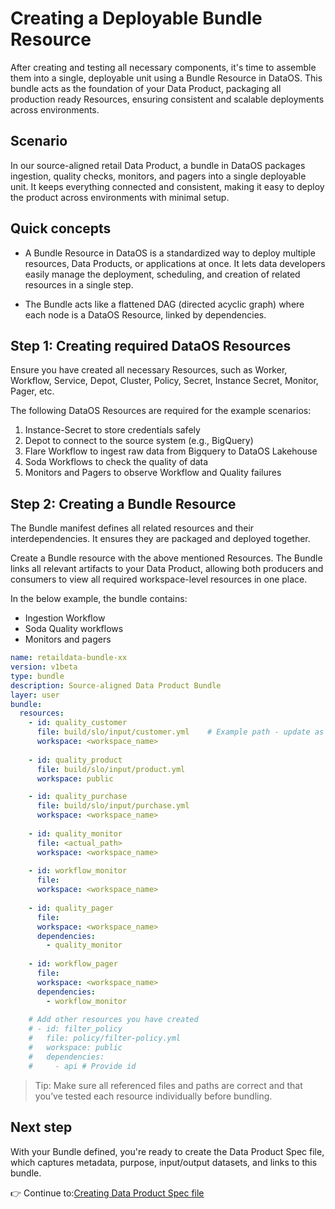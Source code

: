 # Creating a Deployable Bundle Resource

After creating and testing all necessary components, it's time to assemble them into a single, deployable unit using a Bundle Resource in DataOS. This bundle acts as the foundation of your Data Product, packaging all production ready Resources, ensuring consistent and scalable deployments across environments.

## Scenario

In our source-aligned retail Data Product, a bundle in DataOS packages ingestion, quality checks, monitors, and pagers into a single deployable unit. It keeps everything connected and consistent, making it easy to deploy the product across environments with minimal setup.

## Quick concepts

- A Bundle Resource in DataOS is a standardized way to deploy multiple resources, Data Products, or applications at once. It lets data developers easily manage the deployment, scheduling, and creation of related resources in a single step.

- The Bundle acts like a flattened DAG (directed acyclic graph) where each node is a DataOS Resource, linked by dependencies.

## Step 1: Creating required DataOS Resources

Ensure you have created all necessary Resources, such as Worker, Workflow, Service, Depot, Cluster, Policy, Secret, Instance Secret, Monitor, Pager, etc.

The following DataOS Resources are required for the example scenarios:

1. Instance-Secret to store credentials safely
2. Depot to connect to the source system (e.g., BigQuery)
3. Flare Workflow to ingest raw data from Bigquery to DataOS Lakehouse
4. Soda Workflows to check the quality of data
5. Monitors and Pagers to observe Workflow and Quality failures

## Step 2: Creating a Bundle Resource

The Bundle manifest defines all related resources and their interdependencies. It ensures they are packaged and deployed together.

Create a Bundle resource with the above mentioned Resources. The Bundle links all relevant artifacts to your Data Product, allowing both producers and consumers to view all required workspace-level resources in one place.

In the below example, the bundle contains:

- Ingestion Workflow
- Soda Quality workflows
- Monitors and pagers



```yaml
name: retaildata-bundle-xx
version: v1beta
type: bundle
description: Source-aligned Data Product Bundle
layer: user
bundle:
  resources:
    - id: quality_customer
      file: build/slo/input/customer.yml    # Example path - update as needed
      workspace: <workspace_name>
      
    - id: quality_product
      file: build/slo/input/product.yml
      workspace: public

    - id: quality_purchase
      file: build/slo/input/purchase.yml
      workspace: <workspace_name>
      
    - id: quality_monitor
      file: <actual_path>
      workspace: <workspace_name>
      
    - id: workflow_monitor
      file: 
      workspace: <workspace_name>
      
    - id: quality_pager
      file: 
      workspace: <workspace_name>
      dependencies:
        - quality_monitor
      
    - id: workflow_pager
      file: 
      workspace: <workspace_name>
      dependencies:
        - workflow_monitor
    
    # Add other resources you have created
    # - id: filter_policy
    #   file: policy/filter-policy.yml
    #   workspace: public
    #   dependencies:
    #     - api # Provide id 
```

> Tip: Make sure all referenced files and paths are correct and that you’ve tested each resource individually before bundling.

## Next step

With your Bundle defined, you're ready to create the Data Product Spec file, which captures metadata, purpose, input/output datasets, and links to this bundle.

👉 Continue to:[Creating Data Product Spec file](/learn/dp_foundations1_learn_track/create_dp_spec/)
